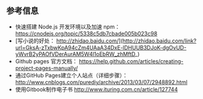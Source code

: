 ## 参考信息

* 快速搭建 Node.js 开发环境以及加速 npm： https://cnodejs.org/topic/5338c5db7cbade005b023c98
* [写小说的好处： http://zhidao.baidu.com/](http://zhidao.baidu.com/link?url=GksA-zTxbwKpA94cZm4UAaA34DxE-lDHUUB3DJoK-dgOvUD-yWvrB2yPAOfVDerAurAM5W4l1oEbRW_zhMftD_)
* Github pages 官方文档： https://help.github.com/articles/creating-project-pages-manually/
* 通过GitHub Pages建立个人站点（详细步骤）： http://www.cnblogs.com/purediy/archive/2013/03/07/2948892.html
* 使用Gitbook制作电子书 http://www.ituring.com.cn/article/127744
